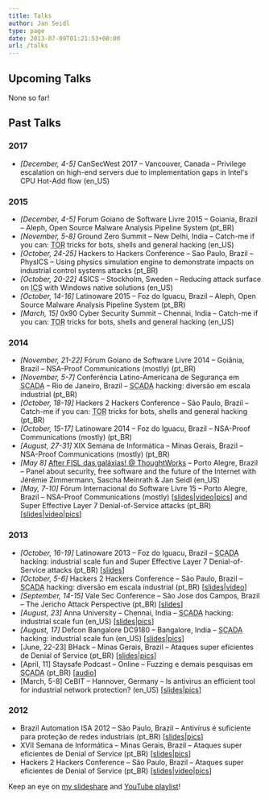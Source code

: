 ```yaml
---
title: Talks
author: Jan Seidl
type: page
date: 2013-07-09T01:21:53+00:00
url: /talks
---
```

## Upcoming Talks

None so far!

## Past Talks

### 2017


  * _[December, 4-5]_ CanSecWest 2017 &#8211; Vancouver, Canada &#8211; Privilege escalation on high-end servers due to implementation gaps in Intel's CPU Hot-Add flow (en_US)

### 2015

  * _[December, 4-5]_ Forum Goiano de Software Livre 2015 &#8211; Goiania, Brazil &#8211; Aleph, Open Source Malware Analysis Pipeline System (pt_BR)
  * _[November, 5-8]_ Ground Zero Summit &#8211; New Delhi, India &#8211; Catch­-me if you can: <acronym title="The Onion Router">TOR</acronym> tricks for bots, shells and general hacking (en_US)
  * _[October, 24-25]_ Hackers to Hackers Conference &#8211; Sao Paulo, Brazil &#8211; PhysICS – Using physics simulation engine to demonstrate impacts on industrial control systems attacks (pt_BR)
  * _[October, 20-22]_ 4SICS &#8211; Stockholm, Sweden &#8211; Reducing attack surface on <acronym title="Industrial Control Systems">ICS</acronym> with Windows native solutions (en_US)
  * _[October, 14-16]_ Latinoware 2015 &#8211; Foz do Iguacu, Brazil &#8211; Aleph, Open Source Malware Analysis Pipeline System (pt_BR)
  * _[March, 15]_ 0x90 Cyber Security Summit &#8211; Chennai, India &#8211; Catch­-me if you can: <acronym title="The Onion Router">TOR</acronym> tricks for bots, shells and general hacking (en_US)

### 2014

  * _[November, 21-22]_ Fórum Goiano de Software Livre 2014 &#8211; Goiânia, Brazil &#8211; NSA-Proof Communications (mostly) (pt_BR)
  * _[November, 5-7]_ Conferência Latino-Americana de Segurança em <acronym title="Supervisory Acquisition and Data Control">SCADA</acronym> &#8211; Rio de Janeiro, Brazil &#8211; <acronym title="Supervisory Acquisition and Data Control">SCADA</acronym> hacking: diversão em escala industrial (pt_BR)
  * _[October, 18-19]_ Hackers 2 Hackers Conference &#8211; São Paulo, Brazil &#8211; Catch­-me if you can: <acronym title="The Onion Router">TOR</acronym> tricks for bots, shells and general hacking (pt_BR)
  * _[October, 15-17]_ Latinoware 2014 &#8211; Foz do Iguacu, Brazil &#8211; NSA-Proof Communications (mostly) (pt_BR)
  * _[August, 27-31]_ XIX Semana de Informática &#8211; Minas Gerais, Brazil &#8211; NSA-Proof Communications (mostly) (pt_BR)
  * _[May 8]_ <a href="http://info.thoughtworks.com/after-FISL-2014.html" title="AFTER FISL DAS GALÁXIAS" target="_blank">After FISL das galáxias! @ ThoughtWorks</a> &#8211; Porto Alegre, Brazil &#8211; Panel about security, free software and the future of the Internet with Jérémie Zimmermann, Sascha Meinrath & Jan Seidl (en_US)
  * _[May, 7-10]_ Fórum Internacional do Software Livre 15 &#8211; Porto Alegre, Brazil &#8211; NSA-Proof Communications (mostly) [<a href="http://www.slideshare.net/jseidl/fisl-2014-nsaproofcommunications" title="NSA-Proof communications (mostly) @ SlideShare" target="_blank">slides</a>|<a href="https://www.youtube.com/watch?v=gHuUnm0zckg" title="NSA-Proof Communications (mostly) at FISL 2014 @ YouTube" target="_blank">video</a>|<a href="https://www.flickr.com/photos/tisafe/sets/72157644681350922/" target="_blank">pics</a>] and Super Effective Layer 7 Denial-of-Service attacks (pt_BR) [<a href="http://www.slideshare.net/jseidl/latinoware-2013-supereffectivedosattacks" target="_blank">slides</a>|<a href="https://www.youtube.com/watch?v=ozk0HiMjVNY" title="Ataques Super Eficientes de Denial of Service at FISL 2014 @ YouTube" target="_blank">video</a>|<a href="https://www.flickr.com/photos/tisafe/sets/72157644681350922/" target="_blank">pics</a>]

### 2013

  * _[October, 16-19]_ Latinoware 2013 &#8211; Foz do Iguacu, Brazil &#8211; <acronym title="Supervisory Acquisition and Data Control">SCADA</acronym> hacking: industrial scale fun and Super Effective Layer 7 Denial-of-Service attacks (pt_BR) [<a href="http://www.slideshare.net/jseidl/latinoware-2013-supereffectivedosattacks" target="_blank">slides</a>]
  * _[October, 5-6]_ Hackers 2 Hackers Conference &#8211; São Paulo, Brazil &#8211; <acronym title="Supervisory Acquisition and Data Control">SCADA</acronym> hacking: diversão em escala industrial (pt_BR) [[slides][1]|<a href="https://www.youtube.com/watch?v=R1snsQ_WS9Y" target="_blank">video</a>]
  * _[September, 14-15]_ Vale Sec Conference &#8211; São Jose dos Campos, Brazil &#8211; The Jericho Attack Perspective (pt_BR) [<a href="http://www.slideshare.net/jseidl/slides-the-jerichoattackperspective" target="_blank">slides</a>]
  * _[August, 23]_ Anna University &#8211; Chennai, India &#8211; <acronym title="Supervisory Acquisition and Data Control">SCADA</acronym> hacking: industrial scale fun (en_US) [[slides][1]|<a href="http://www.flickr.com/photos/tisafe/sets/72157635360270882/" target="_blank">pics</a>]
  * _[August, 17]_ Defcon Bangalore DC9180 &#8211; Bangalore, India &#8211; <acronym title="Supervisory Acquisition and Data Control">SCADA</acronym> hacking: industrial scale fun (en_US) [[slides][1]|<a href="http://www.flickr.com/photos/tisafe/sets/72157635353054661/" target="_blank">pics</a>]
  * [June, 22-23] BHack &#8211; Minas Gerais, Brazil &#8211; Ataques super eficientes de Denial of Service (pt_BR) [<a href="http://www.slideshare.net/jseidl/ataques-dos-super-eficientes-layer-7-android-load-balancing-e-tor-xvii-semana-da-informtica-ufv" title="Ataques DoS Super Eficientes: Layer 7, Android, load balancing e Tor XVII Semana da Informática - UFV" target="_blank">slides</a>|<a href="http://www.flickr.com/photos/tisafe/sets/72157635036183928/" target="_blank">pics</a>]
  * [April, 11] Staysafe Podcast &#8211; Online &#8211; Fuzzing e demais pesquisas em <acronym title="Supervisory Acquisition and Data Control">SCADA</acronym> (pt_BR) [[audio][2]]
  * [March, 5-8] CeBIT &#8211; Hannover, Germany &#8211; Is antivirus an efficient tool for industrial network protection? (en_US) [<a href="http://www.slideshare.net/tisafe/cebit-2013-workshop-presentation" title="CEBIT 2013 - Workshop Presentation" target="_blank">slides</a>|<a href="http://www.flickr.com/photos/tisafe/sets/72157632938472969/" target="_blank">pics</a>]

### 2012

  * Brazil Automation ISA 2012 &#8211; São Paulo, Brazil &#8211; Antivírus é suficiente para proteção de redes industriais (pt_BR) [<a href="http://www.slideshare.net/tisafe/apresentao-tcnica-isa-show-2012" title="Apresentação Técnica - ISA SHOW 2012" target="_blank">slides</a>|<a href="http://www.flickr.com/photos/tisafe/sets/72157631954923477/" target="_blank">pics</a>]
  * XVII Semana de Informática &#8211; Minas Gerais, Brazil &#8211; Ataques super eficientes de Denial of Service (pt_BR) [<a href="http://www.slideshare.net/jseidl/ataques-dos-super-eficientes-layer-7-android-load-balancing-e-tor-xvii-semana-da-informtica-ufv" title="Ataques DoS Super Eficientes: Layer 7, Android, load balancing e Tor XVII Semana da Informática - UFV" target="_blank">slides</a>|<a href="http://www.flickr.com/photos/tisafe/sets/72157632116274692/" target="_blank">pics</a>]
  * Hackers 2 Hackers Conference &#8211; São Paulo, Brazil &#8211; Ataques super eficientes de Denial of Service (pt_BR) [<a href="http://www.slideshare.net/jseidl/ataques-dos-super-eficientes-layer-7-android-load-balancing-e-tor" title="Ataques DoS Super Eficientes: Layer 7, Android, load balancing e Tor" target="_blank">slides</a>|<a href="https://www.youtube.com/watch?v=Eq21zhV2JTI" title="Jan Seidl H2HC Presentation" target="_blank">video</a>|<a href="http://www.flickr.com/photos/tisafe/sets/72157631824670884/" target="_blank">pics</a>]

Keep an eye on <a href="http://www.slideshare.net/jseidl" target="_blank">my slideshare</a> and [YouTube playlist][3]!

 [1]: http://www.slideshare.net/jseidl/scada-hacking-industrialscalefun
 [2]: http://www.staysafepodcast.com.br/?p=492
 [3]: https://www.youtube.com/playlist?list=PLq6vs2y-ebav-z8LiJe3HSASdV8a5FKGM "Jan Seidl's Security Videos @ YouTube"
